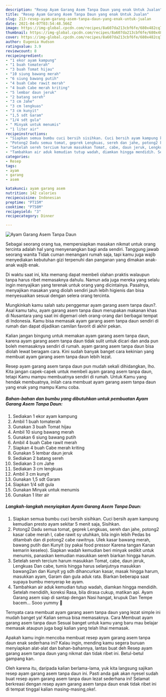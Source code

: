```yaml
---
description: "Resep Ayam Garang Asem Tanpa Daun yang enak Untuk Jualan"
title: "Resep Ayam Garang Asem Tanpa Daun yang enak Untuk Jualan"
slug: 213-resep-ayam-garang-asem-tanpa-daun-yang-enak-untuk-jualan
date: 2021-04-07T03:54:48.566Z
image: https://img-global.cpcdn.com/recipes/8a607da213cbf6fe/680x482cq70/ayam-garang-asem-tanpa-daun-foto-resep-utama.jpg
thumbnail: https://img-global.cpcdn.com/recipes/8a607da213cbf6fe/680x482cq70/ayam-garang-asem-tanpa-daun-foto-resep-utama.jpg
cover: https://img-global.cpcdn.com/recipes/8a607da213cbf6fe/680x482cq70/ayam-garang-asem-tanpa-daun-foto-resep-utama.jpg
author: Eugenia Hudson
ratingvalue: 3.9
reviewcount: 8
recipeingredient:
- "1 ekor ayam kampung"
- "1 buah tomaterah"
- "3 buah Tomat hijau"
- "10 siung bawang merah"
- "6 siung bawang putih"
- "4 buah Cabe rawit merah"
- "4 buah Cabe merah kriting"
- "5 lembar daun jeruk"
- "2 batang sereh"
- "3 cm Jahe"
- "3 cm lengkuas"
- "3 cm kunyit"
- "1,5 sdt Garam"
- "1/4 sdt gula"
- " Minyak untuk menumis"
- "1 liter air"
recipeinstructions:
- "Siapkan semua bumbu cuci bersih sisihkan. Cuci bersih ayam kampung kemudian presto ayam sekitar 5 menit saja, Sisihkan."
- "Potong2 Dadu semua tomat, geprek Lengkuas, sereh dan jahe, potong2 kasar cabe merah l, cabe rawit sy utuhkan, bila ingin lebih Pedas bs ditambah dan di potong2 cabe rawitnya. Ulek kasar bawang merah, bawang putih dan Kunyit (sy pakai food pressor Karena tangan Kanan kemarin keseleo). Siapkan wadah kemudian beri minyak sedikit untuk menumis, panaskan kemudian masukkan sereh biarkan hingga harum."
- "Setelah sereh tercium harum masukkan Tomat, cabe, daun jeruk, Lengkuas Dan cabe, tumis hingga harus selanjutnya masukkan bawang2an dan Kunyit yg sdh dihancurkan kasar, masak hingga harum, masukkan ayam, Garam dan gula aduk rata. Biarkan beberapa saat supaya bumbu menyerap ke ayam."
- "Tambahkan air aduk kemudian tutup wadah, diamkan hingga mendidih. Setelah mendidih, koreksi Rasa, bila dirasa cukup, matikan api. Ayam Garang asem siap di santap dengan Nasi hangat, krupuk Dan Tempe bacem... Sooo yummy 🤤"
categories:
- Resep
tags:
- ayam
- garang
- asem

katakunci: ayam garang asem 
nutrition: 142 calories
recipecuisine: Indonesian
preptime: "PT15M"
cooktime: "PT58M"
recipeyield: "3"
recipecategory: Dinner

---
```



![Ayam Garang Asem Tanpa Daun](https://img-global.cpcdn.com/recipes/8a607da213cbf6fe/680x482cq70/ayam-garang-asem-tanpa-daun-foto-resep-utama.jpg)

Sebagai seorang orang tua, mempersiapkan masakan nikmat untuk orang tercinta adalah hal yang menyenangkan bagi anda sendiri. Tanggung jawab seorang  wanita Tidak cuman menangani rumah saja, tapi kamu juga wajib menyediakan kebutuhan gizi terpenuhi dan panganan yang dimakan anak-anak wajib enak.

Di waktu  saat ini, kita memang dapat membeli olahan praktis walaupun tanpa harus ribet memasaknya dahulu. Namun ada juga mereka yang selalu ingin menyajikan yang terenak untuk orang yang dicintainya. Pasalnya, menyajikan masakan yang diolah sendiri jauh lebih higienis dan bisa menyesuaikan sesuai dengan selera orang tercinta. 



Mungkinkah kamu salah satu penggemar ayam garang asem tanpa daun?. Asal kamu tahu, ayam garang asem tanpa daun merupakan makanan khas di Nusantara yang saat ini digemari oleh orang-orang dari berbagai tempat di Indonesia. Kamu bisa memasak ayam garang asem tanpa daun sendiri di rumah dan dapat dijadikan camilan favorit di akhir pekan.

Kalian jangan bingung untuk memakan ayam garang asem tanpa daun, karena ayam garang asem tanpa daun tidak sulit untuk dicari dan anda pun boleh memasaknya sendiri di rumah. ayam garang asem tanpa daun bisa diolah lewat beragam cara. Kini sudah banyak banget cara kekinian yang membuat ayam garang asem tanpa daun lebih lezat.

Resep ayam garang asem tanpa daun pun mudah sekali dihidangkan, lho. Kita jangan capek-capek untuk membeli ayam garang asem tanpa daun, tetapi Kamu mampu membuatnya sendiri di rumah. Untuk Kamu yang hendak membuatnya, inilah cara membuat ayam garang asem tanpa daun yang enak yang mampu Kamu coba.

<!--inarticleads1-->

##### Bahan-bahan dan bumbu yang dibutuhkan untuk pembuatan Ayam Garang Asem Tanpa Daun:

1. Sediakan 1 ekor ayam kampung
1. Ambil 1 buah tomaterah
1. Gunakan 3 buah Tomat hijau
1. Ambil 10 siung bawang merah
1. Gunakan 6 siung bawang putih
1. Ambil 4 buah Cabe rawit merah
1. Siapkan 4 buah Cabe merah kriting
1. Gunakan 5 lembar daun jeruk
1. Sediakan 2 batang sereh
1. Sediakan 3 cm Jahe
1. Sediakan 3 cm lengkuas
1. Ambil 3 cm kunyit
1. Gunakan 1,5 sdt Garam
1. Siapkan 1/4 sdt gula
1. Gunakan  Minyak untuk menumis
1. Gunakan 1 liter air




<!--inarticleads2-->

##### Langkah-langkah menyiapkan Ayam Garang Asem Tanpa Daun:

1. Siapkan semua bumbu cuci bersih sisihkan. Cuci bersih ayam kampung kemudian presto ayam sekitar 5 menit saja, Sisihkan.
1. Potong2 Dadu semua tomat, geprek Lengkuas, sereh dan jahe, potong2 kasar cabe merah l, cabe rawit sy utuhkan, bila ingin lebih Pedas bs ditambah dan di potong2 cabe rawitnya. Ulek kasar bawang merah, bawang putih dan Kunyit (sy pakai food pressor Karena tangan Kanan kemarin keseleo). Siapkan wadah kemudian beri minyak sedikit untuk menumis, panaskan kemudian masukkan sereh biarkan hingga harum.
1. Setelah sereh tercium harum masukkan Tomat, cabe, daun jeruk, Lengkuas Dan cabe, tumis hingga harus selanjutnya masukkan bawang2an dan Kunyit yg sdh dihancurkan kasar, masak hingga harum, masukkan ayam, Garam dan gula aduk rata. Biarkan beberapa saat supaya bumbu menyerap ke ayam.
1. Tambahkan air aduk kemudian tutup wadah, diamkan hingga mendidih. Setelah mendidih, koreksi Rasa, bila dirasa cukup, matikan api. Ayam Garang asem siap di santap dengan Nasi hangat, krupuk Dan Tempe bacem... Sooo yummy 🤤




Ternyata cara membuat ayam garang asem tanpa daun yang lezat simple ini mudah banget ya! Kalian semua bisa memasaknya. Cara Membuat ayam garang asem tanpa daun Sesuai banget untuk kamu yang baru mau belajar memasak ataupun juga bagi kalian yang telah lihai memasak.

Apakah kamu ingin mencoba membuat resep ayam garang asem tanpa daun enak sederhana ini? Kalau ingin, mending kamu segera buruan menyiapkan alat-alat dan bahan-bahannya, lantas buat deh Resep ayam garang asem tanpa daun yang nikmat dan tidak ribet ini. Betul-betul gampang kan. 

Oleh karena itu, daripada kalian berlama-lama, yuk kita langsung sajikan resep ayam garang asem tanpa daun ini. Pasti anda gak akan nyesel sudah buat resep ayam garang asem tanpa daun lezat sederhana ini! Selamat berkreasi dengan resep ayam garang asem tanpa daun enak tidak ribet ini di tempat tinggal kalian masing-masing,oke!.

